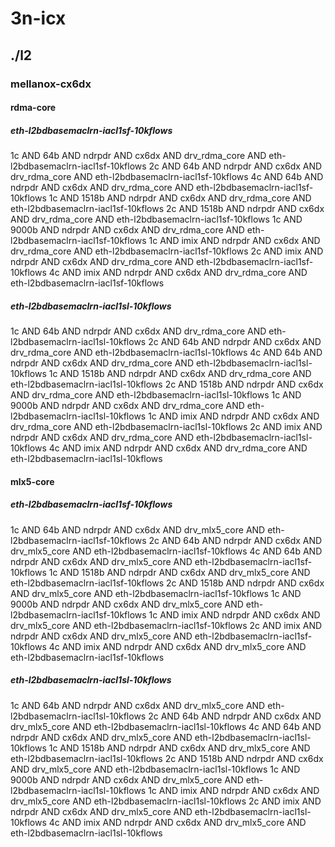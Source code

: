 # 3n-icx
## ./l2
### mellanox-cx6dx
#### rdma-core
##### eth-l2bdbasemaclrn-iacl1sf-10kflows
1c AND 64b AND ndrpdr AND cx6dx AND drv_rdma_core AND eth-l2bdbasemaclrn-iacl1sf-10kflows
2c AND 64b AND ndrpdr AND cx6dx AND drv_rdma_core AND eth-l2bdbasemaclrn-iacl1sf-10kflows
4c AND 64b AND ndrpdr AND cx6dx AND drv_rdma_core AND eth-l2bdbasemaclrn-iacl1sf-10kflows
1c AND 1518b AND ndrpdr AND cx6dx AND drv_rdma_core AND eth-l2bdbasemaclrn-iacl1sf-10kflows
2c AND 1518b AND ndrpdr AND cx6dx AND drv_rdma_core AND eth-l2bdbasemaclrn-iacl1sf-10kflows
1c AND 9000b AND ndrpdr AND cx6dx AND drv_rdma_core AND eth-l2bdbasemaclrn-iacl1sf-10kflows
1c AND imix AND ndrpdr AND cx6dx AND drv_rdma_core AND eth-l2bdbasemaclrn-iacl1sf-10kflows
2c AND imix AND ndrpdr AND cx6dx AND drv_rdma_core AND eth-l2bdbasemaclrn-iacl1sf-10kflows
4c AND imix AND ndrpdr AND cx6dx AND drv_rdma_core AND eth-l2bdbasemaclrn-iacl1sf-10kflows
##### eth-l2bdbasemaclrn-iacl1sl-10kflows
1c AND 64b AND ndrpdr AND cx6dx AND drv_rdma_core AND eth-l2bdbasemaclrn-iacl1sl-10kflows
2c AND 64b AND ndrpdr AND cx6dx AND drv_rdma_core AND eth-l2bdbasemaclrn-iacl1sl-10kflows
4c AND 64b AND ndrpdr AND cx6dx AND drv_rdma_core AND eth-l2bdbasemaclrn-iacl1sl-10kflows
1c AND 1518b AND ndrpdr AND cx6dx AND drv_rdma_core AND eth-l2bdbasemaclrn-iacl1sl-10kflows
2c AND 1518b AND ndrpdr AND cx6dx AND drv_rdma_core AND eth-l2bdbasemaclrn-iacl1sl-10kflows
1c AND 9000b AND ndrpdr AND cx6dx AND drv_rdma_core AND eth-l2bdbasemaclrn-iacl1sl-10kflows
1c AND imix AND ndrpdr AND cx6dx AND drv_rdma_core AND eth-l2bdbasemaclrn-iacl1sl-10kflows
2c AND imix AND ndrpdr AND cx6dx AND drv_rdma_core AND eth-l2bdbasemaclrn-iacl1sl-10kflows
4c AND imix AND ndrpdr AND cx6dx AND drv_rdma_core AND eth-l2bdbasemaclrn-iacl1sl-10kflows
#### mlx5-core
##### eth-l2bdbasemaclrn-iacl1sf-10kflows
1c AND 64b AND ndrpdr AND cx6dx AND drv_mlx5_core AND eth-l2bdbasemaclrn-iacl1sf-10kflows
2c AND 64b AND ndrpdr AND cx6dx AND drv_mlx5_core AND eth-l2bdbasemaclrn-iacl1sf-10kflows
4c AND 64b AND ndrpdr AND cx6dx AND drv_mlx5_core AND eth-l2bdbasemaclrn-iacl1sf-10kflows
1c AND 1518b AND ndrpdr AND cx6dx AND drv_mlx5_core AND eth-l2bdbasemaclrn-iacl1sf-10kflows
2c AND 1518b AND ndrpdr AND cx6dx AND drv_mlx5_core AND eth-l2bdbasemaclrn-iacl1sf-10kflows
1c AND 9000b AND ndrpdr AND cx6dx AND drv_mlx5_core AND eth-l2bdbasemaclrn-iacl1sf-10kflows
1c AND imix AND ndrpdr AND cx6dx AND drv_mlx5_core AND eth-l2bdbasemaclrn-iacl1sf-10kflows
2c AND imix AND ndrpdr AND cx6dx AND drv_mlx5_core AND eth-l2bdbasemaclrn-iacl1sf-10kflows
4c AND imix AND ndrpdr AND cx6dx AND drv_mlx5_core AND eth-l2bdbasemaclrn-iacl1sf-10kflows
##### eth-l2bdbasemaclrn-iacl1sl-10kflows
1c AND 64b AND ndrpdr AND cx6dx AND drv_mlx5_core AND eth-l2bdbasemaclrn-iacl1sl-10kflows
2c AND 64b AND ndrpdr AND cx6dx AND drv_mlx5_core AND eth-l2bdbasemaclrn-iacl1sl-10kflows
4c AND 64b AND ndrpdr AND cx6dx AND drv_mlx5_core AND eth-l2bdbasemaclrn-iacl1sl-10kflows
1c AND 1518b AND ndrpdr AND cx6dx AND drv_mlx5_core AND eth-l2bdbasemaclrn-iacl1sl-10kflows
2c AND 1518b AND ndrpdr AND cx6dx AND drv_mlx5_core AND eth-l2bdbasemaclrn-iacl1sl-10kflows
1c AND 9000b AND ndrpdr AND cx6dx AND drv_mlx5_core AND eth-l2bdbasemaclrn-iacl1sl-10kflows
1c AND imix AND ndrpdr AND cx6dx AND drv_mlx5_core AND eth-l2bdbasemaclrn-iacl1sl-10kflows
2c AND imix AND ndrpdr AND cx6dx AND drv_mlx5_core AND eth-l2bdbasemaclrn-iacl1sl-10kflows
4c AND imix AND ndrpdr AND cx6dx AND drv_mlx5_core AND eth-l2bdbasemaclrn-iacl1sl-10kflows